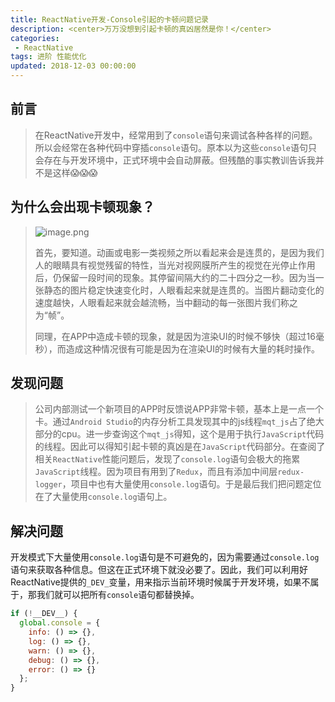 ```yaml
---
title: ReactNative开发-Console引起的卡顿问题记录
description: <center>万万没想到引起卡顿的真凶居然是你！</center>
categories:
 - ReactNative
tags: 进阶 性能优化
updated: 2018-12-03 00:00:00
---
```


## 前言

> 在ReactNative开发中，经常用到了`console`语句来调试各种各样的问题。所以会经常在各种代码中穿插`console`语句。原本以为这些`console`语句只会存在与开发环境中，正式环境中会自动屏蔽。但残酷的事实教训告诉我并不是这样😱😱😱
>
> 

## 为什么会出现卡顿现象？

> ![image.png](https://upload-images.jianshu.io/upload_images/8154981-36e35cb52b47406e.png?imageMogr2/auto-orient/strip%7CimageView2/2/w/1240)
>
> 首先，要知道。动画或电影一类视频之所以看起来会是连贯的，是因为我们人的眼睛具有视觉残留的特性，当光对视网膜所产生的视觉在光停止作用后，仍保留一段时间的现象。其停留间隔大约的二十四分之一秒。因为当一张静态的图片稳定快速变化时，人眼看起来就是连贯的。当图片翻动变化的速度越快，人眼看起来就会越流畅，当中翻动的每一张图片我们称之为“帧”。
>
> 同理，在APP中造成卡顿的现象，就是因为渲染UI的时候不够快（超过16毫秒），而造成这种情况很有可能是因为在渲染UI的时候有大量的耗时操作。

## 发现问题

> 公司内部测试一个新项目的APP时反馈说APP非常卡顿，基本上是一点一个卡。通过`Android Studio`的内存分析工具发现其中的js线程`mqt_js`占了绝大部分的cpu。进一步查询这个`mqt_js`得知，这个是用于执行`JavaScript`代码的线程。因此可以得知引起卡顿的真凶是在`JavaScript`代码部分。在查阅了相关`ReactNative`性能问题后，发现了`console.log`语句会极大的拖累`JavaScript`线程。因为项目有用到了`Redux`，而且有添加中间层`redux-logger`，项目中也有大量使用`console.log`语句。于是最后我们把问题定位在了大量使用`console.log`语句上。

## 解决问题

开发模式下大量使用`console.log`语句是不可避免的，因为需要通过`console.log`语句来获取各种信息。但这在正式环境下就没必要了。因此，我们可以利用好ReactNative提供的`_DEV_`变量，用来指示当前环境时候属于开发环境，如果不属于，那我们就可以把所有`console`语句都替换掉。

```jsx
if (!__DEV__) {
  global.console = {
    info: () => {},
    log: () => {},
    warn: () => {},
    debug: () => {},
    error: () => {}
  };
}
```